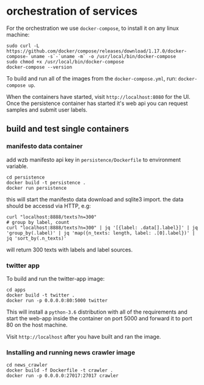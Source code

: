# orchestration of services

For the orchestration we use `docker-compose`, to install it on any linux machine:

```
sudo curl -L https://github.com/docker/compose/releases/download/1.17.0/docker-compose-`uname -s`-`uname -m` -o /usr/local/bin/docker-compose
sudo chmod +x /usr/local/bin/docker-compose
docker-compose --version
```

To build and run all of the images from the `docker-compose.yml`, run: `docker-compose up`.

When the containers have started, visit `http://localhost:8080` for the UI.
Once the persistence container has started it's web api you can request samples
and submit user labels.


## build and test single containers

### manifesto data container

add wzb manifesto api key in `persistence/Dockerfile` to environment variable.

```
cd persistence
docker build -t persistence .
docker run persistence
```

this will start the manifesto data download and sqlite3 import.
the data should be accessd via HTTP, e.g:

```
curl "localhost:8888/texts?n=300"
# group by label, count
curl "localhost:8888/texts?n=300" | jq '[{label: .data[].label}]' | jq 'group_by(.label)' | jq 'map({n_texts: length, label: .[0].label})' | jq 'sort_by(.n_texts)'
```

will return 300 texts with labels and label sources.


### twitter app

To build and run the twitter-app image:

```
cd apps
docker build -t twitter .
docker run -p 0.0.0.0:80:5000 twitter
```

This will install a `python-3.6` distribution
with all of the requirements and start the web-app
inside the container on port 5000 and forward it to
port 80 on the host machine.

Visit `http://localhost` after you have built and ran the image.

### Installing and running news crawler image

```
cd news_crawler
docker build -f Dockerfile -t crawler .
docker run -p 0.0.0.0:27017:27017 crawler
```
